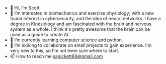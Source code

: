 - 👋 Hi, I’m Scott
- 👀 I’m interested in biomechanics and exercise physiology; with a new found interest in cybersecurity, and the idea of neural networks.
     I have a degree in Kinesiology and am fascinated with the brain and nervous system as a whole. I think it's pretty awesome that the brain can be used as a guide to create AI.
- 🌱 I’m currently learning computer science and python.
- 💞️ I’m looking to collaborate on small projects to gain experience. I'm very new to this, so I'm not even sure where to start.
- 📫 How to reach me sapickett88@gmail.com

<!---
sapickett88/sapickett88 is a ✨ special ✨ repository because its `README.md` (this file) appears on your GitHub profile.
You can click the Preview link to take a look at your changes.
--->
